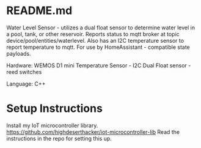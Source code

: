 # README.md
Water Level Sensor - utilizes a dual float sensor to determine water
level in a pool, tank, or other reservoir.
Reports status to mqtt broker at topic device/pool/entities/waterlevel.
Also has an I2C temperature sensor to report temperature to mqtt.
For use by HomeAssistant - compatible state payloads.

Hardware: WEMOS D1 mini
          Temperature Sensor - I2C
          Dual Float sensor - reed switches

Language: C++

# Setup Instructions

Install my IoT microcontroller library. https://github.com/highdeserthacker/iot-microcontroller-lib
Read the instructions in the repo for setting this up.


